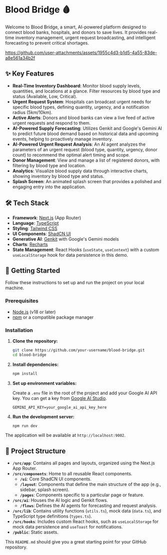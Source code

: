 # Blood Bridge 🩸

Welcome to Blood Bridge, a smart, AI-powered platform designed to connect blood banks, hospitals, and donors to save lives. It provides real-time inventory management, urgent request broadcasting, and intelligent forecasting to prevent critical shortages.

https://github.com/user-attachments/assets/1955c4d3-b1d5-4a55-83de-a8e561a34b2f

## ✨ Key Features

- **Real-Time Inventory Dashboard**: Monitor blood supply levels, quantities, and locations at a glance. Filter resources by blood type and status (Available, Low, Critical).
- **Urgent Request System**: Hospitals can broadcast urgent needs for specific blood types, defining quantity, urgency, and a notification radius (5km/10km).
- **Active Alerts**: Donors and blood banks can view a live feed of active urgent requests and respond to them.
- **AI-Powered Supply Forecasting**: Utilizes Genkit and Google's Gemini AI to predict future blood demand based on historical data and upcoming events, helping to proactively manage inventory.
- **AI-Powered Urgent Request Analysis**: An AI agent analyzes the parameters of an urgent request (blood type, quantity, urgency, donor count) to recommend the optimal alert timing and scope.
- **Donor Management**: View and manage a list of registered donors, with filtering by blood type and location.
- **Analytics**: Visualize blood supply data through interactive charts, showing inventory by blood type and status.
- **Splash Screen**: An animated splash screen that provides a polished and engaging entry into the application.

## 🛠️ Tech Stack

- **Framework**: [Next.js](https://nextjs.org/) (App Router)
- **Language**: [TypeScript](https://www.typescriptlang.org/)
- **Styling**: [Tailwind CSS](https://tailwindcss.com/)
- **UI Components**: [ShadCN UI](https://ui.shadcn.com/)
- **Generative AI**: [Genkit](https://firebase.google.com/docs/genkit) with Google's Gemini models
- **Charts**: [Recharts](https://recharts.org/)
- **State Management**: React Hooks (`useState`, `useContext`) with a custom `useLocalStorage` hook for data persistence in this demo.

## 🚀 Getting Started

Follow these instructions to set up and run the project on your local machine.

### Prerequisites

- [Node.js](https://nodejs.org/en) (v18 or later)
- [npm](https://www.npmjs.com/) or a compatible package manager

### Installation

1.  **Clone the repository:**
    ```bash
    git clone https://github.com/your-username/blood-bridge.git
    cd blood-bridge
    ```

2.  **Install dependencies:**
    ```bash
    npm install
    ```

3.  **Set up environment variables:**

    Create a `.env` file in the root of the project and add your Google AI API key. You can get a key from [Google AI Studio](https://aistudio.google.com/).

    ```env
    GEMINI_API_KEY=your_google_ai_api_key_here
    ```

4.  **Run the development server:**
    ```bash
    npm run dev
    ```

The application will be available at `http://localhost:9002`.

## 📁 Project Structure

- **`/src/app`**: Contains all pages and layouts, organized using the Next.js App Router.
- **`/src/components`**: Home to all reusable React components.
  - **`/ui`**: Core ShadCN UI components.
  - **`/layout`**: Components that define the main structure of the app (e.g., sidebar, splash screen).
  - **`/pages`**: Components specific to a particular page or feature.
- **`/src/ai`**: Houses the AI logic and Genkit flows.
  - **`/flows`**: Defines the AI agents for forecasting and request analysis.
- **`/src/lib`**: Contains utility functions (`utils.ts`), mock data (`data.ts`), and TypeScript type definitions (`types.ts`).
- **`/src/hooks`**: Includes custom React hooks, such as `useLocalStorage` for mock data persistence and `useToast` for notifications.
- **`/public`**: Static assets.

This `README.md` should give you a great starting point for your GitHub repository.
